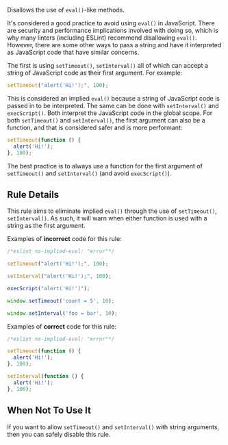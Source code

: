 Disallows the use of `eval()`-like methods.

It's considered a good practice to avoid using `eval()` in JavaScript. There are security and performance implications involved with doing so, which is why many linters (including ESLint) recommend disallowing `eval()`. However, there are some other ways to pass a string and have it interpreted as JavaScript code that have similar concerns.

The first is using `setTimeout()`, `setInterval()` all of which can accept a string of JavaScript code as their first argument. For example:

```js
setTimeout("alert('Hi!');", 100);
```

This is considered an implied `eval()` because a string of JavaScript code is
passed in to be interpreted. The same can be done with `setInterval()` and `execScript()`. Both interpret the JavaScript code in the global scope. For both `setTimeout()` and `setInterval()`, the first argument can also be a function, and that is considered safer and is more performant:

```js
setTimeout(function () {
  alert('Hi!');
}, 100);
```

The best practice is to always use a function for the first argument of `setTimeout()` and `setInterval()` (and avoid `execScript()`).

## Rule Details

This rule aims to eliminate implied `eval()` through the use of `setTimeout()`, `setInterval()`. As such, it will warn when either function is used with a string as the first argument.

Examples of **incorrect** code for this rule:

```js
/*eslint no-implied-eval: "error"*/

setTimeout("alert('Hi!');", 100);

setInterval("alert('Hi!');", 100);

execScript("alert('Hi!')");

window.setTimeout('count = 5', 10);

window.setInterval('foo = bar', 10);
```

Examples of **correct** code for this rule:

```js
/*eslint no-implied-eval: "error"*/

setTimeout(function () {
  alert('Hi!');
}, 100);

setInterval(function () {
  alert('Hi!');
}, 100);
```

## When Not To Use It

If you want to allow `setTimeout()` and `setInterval()` with string arguments, then you can safely disable this rule.
